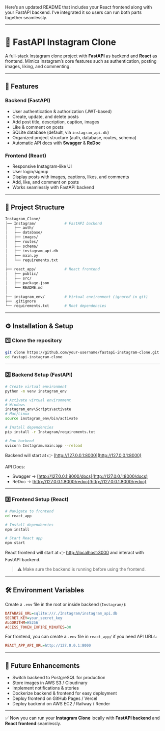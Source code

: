 Here’s an updated README that includes your React frontend along with your FastAPI backend. I’ve integrated it so users can run both parts together seamlessly.

---

# 📸 FastAPI Instagram Clone

A full-stack Instagram clone project with **FastAPI** as backend and **React** as frontend. Mimics Instagram’s core features such as authentication, posting images, liking, and commenting.

---

## 🚀 Features

### Backend (FastAPI)

* User authentication & authorization (JWT-based)
* Create, update, and delete posts
* Add post title, description, caption, images
* Like & comment on posts
* SQLite database (default, via `instagram_api.db`)
* Organized project structure (auth, database, routes, schema)
* Automatic API docs with **Swagger** & **ReDoc**

### Frontend (React)

* Responsive Instagram-like UI
* User login/signup
* Display posts with images, captions, likes, and comments
* Add, like, and comment on posts
* Works seamlessly with FastAPI backend

---

## 📂 Project Structure

```bash
Instagram_Clone/
│── Instagram/             # FastAPI backend
│   ├── auth/
│   ├── database/
│   ├── images/
│   ├── routes/
│   ├── schema/
│   ├── instagram_api.db
│   ├── main.py
│   └── requirements.txt
│
├── react_app/             # React frontend
│   ├── public/
│   ├── src/
│   ├── package.json
│   └── README.md
│
├── instagram_env/         # Virtual environment (ignored in git)
├── .gitignore
└── requirements.txt       # Root dependencies
```

---

## ⚙️ Installation & Setup

### 1️⃣ Clone the repository

```bash
git clone https://github.com/your-username/fastapi-instagram-clone.git
cd fastapi-instagram-clone
```

---

### 2️⃣ Backend Setup (FastAPI)

```bash
# Create virtual environment
python -m venv instagram_env

# Activate virtual environment
# Windows
instagram_env\Scripts\activate
# Mac/Linux
source instagram_env/bin/activate

# Install dependencies
pip install -r Instagram/requirements.txt

# Run backend
uvicorn Instagram.main:app --reload
```

Backend will start at 👉 [http://127.0.0.1:8000](http://127.0.0.1:8000)

API Docs:

* Swagger → [http://127.0.0.1:8000/docs](http://127.0.0.1:8000/docs)
* ReDoc → [http://127.0.0.1:8000/redoc](http://127.0.0.1:8000/redoc)

---

### 3️⃣ Frontend Setup (React)

```bash
# Navigate to frontend
cd react_app

# Install dependencies
npm install

# Start React app
npm start
```

React frontend will start at 👉 [http://localhost:3000](http://localhost:3000) and interact with FastAPI backend.

> ⚠️ Make sure the backend is running before using the frontend.

---

## 🛠️ Environment Variables

Create a `.env` file in the root or inside backend (`Instagram/`):

```ini
DATABASE_URL=sqlite:///./Instagram/instagram_api.db
SECRET_KEY=your_secret_key
ALGORITHM=HS256
ACCESS_TOKEN_EXPIRE_MINUTES=30
```

For frontend, you can create a `.env` file in `react_app/` if you need API URLs:

```ini
REACT_APP_API_URL=http://127.0.0.1:8000
```

---

## 🎯 Future Enhancements

* Switch backend to PostgreSQL for production
* Store images in AWS S3 / Cloudinary
* Implement notifications & stories
* Dockerize backend & frontend for easy deployment
* Deploy frontend on GitHub Pages / Vercel
* Deploy backend on AWS EC2 / Railway / Render

---

✅ Now you can run your **Instagram Clone** locally with **FastAPI backend** and **React frontend** seamlessly.

